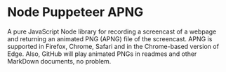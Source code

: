# Node Puppeteer APNG

A pure JavaScript Node library for recording a screencast of a webpage and
returning an animated PNG (APNG) file of the screencast. APNG is supported
in Firefox, Chrome, Safari and in the Chrome-based version of Edge. Also,
GitHub will play animated PNGs in readmes and other MarkDown documents, no
problem.
